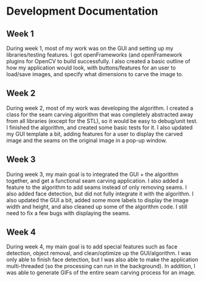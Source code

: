 # Development Documentation
## Week 1
During week 1, most of my work was on the GUI and setting up my libraries/testing features. I got openFrameworks (and openFramework plugins for OpenCV to build successfully. I also created a basic outline of how my application would look, with buttons/features for an user to load/save images, and specify what dimensions to carve the image to.
## Week 2
During week 2, most of my work was developing the algorithm. I created a class for the seam carving algorithm that was completely abstracted away from all libraries (except for the STL), so it would be easy to debug/unit test. I finished the algorithm, and created some basic tests for it. I also updated my GUI template a bit, adding features for a user to display the carved image and the seams on the original image in a pop-up window.
## Week 3
During week 3, my main goal is to integrated the GUI + the algorithm together, and get a functional seam carving application. I also added a feature to the algorithm to add seams instead of only removing seams. I also added face detection, but did not fully integrate it with the algorithm. I also updated the GUI a bit, added some more labels to display the image width and height, and also cleaned up some of the algorithm code. I still need to fix a few bugs with displaying the seams.
## Week 4
During week 4, my main goal is to add special features such as face detection, object removal, and clean/optimize up the GUI/algorithm. I was only able to finish face detection, but I was also able to make the application multi-threaded (so the processing can run in the background). In addition, I was able to generate GIFs of the entire seam carving process for an image.
